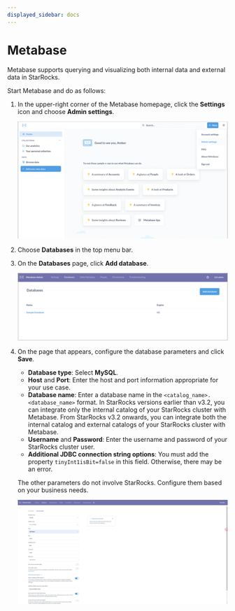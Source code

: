 ```yaml
---
displayed_sidebar: docs
---
```


# Metabase

Metabase supports querying and visualizing both internal data and external data in StarRocks.

Start Metabase and do as follows:

1. In the upper-right corner of the Metabase homepage, click the **Settings** icon and choose **Admin settings**.

   ![Metabase - Admin settings](../../_assets/Metabase/Metabase_1.png)

2. Choose **Databases** in the top menu bar.

3. On the **Databases** page, click **Add database**.

   ![Metabase - Add database](../../_assets/Metabase/Metabase_2.png)

4. On the page that appears, configure the database parameters and click **Save**.

   - **Database type**: Select **MySQL**.
   - **Host** and **Port**: Enter the host and port information appropriate for your use case.
   - **Database name**: Enter a database name in the `<catalog_name>.<database_name>` format. In StarRocks versions earlier than v3.2, you can integrate only the internal catalog of your StarRocks cluster with Metabase. From StarRocks v3.2 onwards, you can integrate both the internal catalog and external catalogs of your StarRocks cluster with Metabase.
   - **Username** and **Password**: Enter the username and password of your StarRocks cluster user.
   - **Additional JDBC connection string options**: You must add the property `tinyInt1isBit=false` in this field. Otherwise, there may be an error.

   The other parameters do not involve StarRocks. Configure them based on your business needs.

   ![Metabase - Configure database](../../_assets/Metabase/Metabase_3.png)
